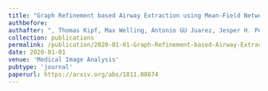 ```yaml
---
title: "Graph Refinement based Airway Extraction using Mean-Field Networks and Graph Neural Networks"
authbefore: 
authafter: ", Thomas Kipf, Max Welling, Antonio GU Juarez, Jesper H. Pedersen, Jens Petersen, Marleen de Bruijne"
collection: publications
permalink: /publication/2020-01-01-Graph-Refinement-based-Airway-Extraction-using-Mean-Field-Networks-and-Graph-Neural-Networks
date: 2020-01-01
venue: 'Medical Image Analysis'
pubtype: 'journal'
paperurl: https://arxiv.org/abs/1811.08674
---
```

